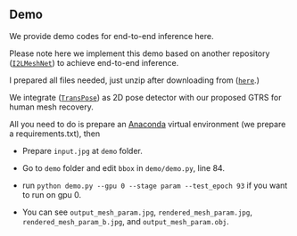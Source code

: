 ## Demo
We provide demo codes for end-to-end inference here. 

Please note here we implement this demo based on another repository ([`I2LMeshNet`](https://github.com/mks0601/I2L-MeshNet_RELEASE)) to achieve end-to-end inference. 

I prepared all files needed, just unzip after downloading from ([`here`](https://knightsucfedu39751-my.sharepoint.com/:u:/g/personal/cezheng_knights_ucf_edu/EX4D6HYjAqtNj6HvOed7fP8Bc9WzAiHp1K5dWnUFxc8FOw).)

We integrate ([`TransPose`](https://github.com/yangsenius/TransPose)) as 2D pose detector with our proposed GTRS for human mesh recovery. 

All you need to do is prepare an [Anaconda](https://www.anaconda.com/) virtual environment (we prepare a requirements.txt), then

* Prepare `input.jpg` at `demo` folder.

* Go to `demo` folder and edit `bbox` in `demo/demo.py`, line 84.

* run `python demo.py --gpu 0 --stage param --test_epoch 93` if you want to run on gpu 0.

* You can see `output_mesh_param.jpg`, `rendered_mesh_param.jpg`, `rendered_mesh_param_b.jpg`, and `output_mesh_param.obj`.


